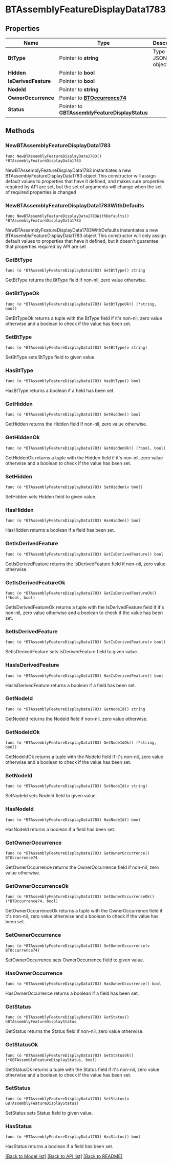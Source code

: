 # BTAssemblyFeatureDisplayData1783

## Properties

Name | Type | Description | Notes
------------ | ------------- | ------------- | -------------
**BtType** | Pointer to **string** | Type of JSON object. | [optional] 
**Hidden** | Pointer to **bool** |  | [optional] 
**IsDerivedFeature** | Pointer to **bool** |  | [optional] 
**NodeId** | Pointer to **string** |  | [optional] 
**OwnerOccurrence** | Pointer to [**BTOccurrence74**](BTOccurrence74.md) |  | [optional] 
**Status** | Pointer to [**GBTAssemblyFeatureDisplayStatus**](GBTAssemblyFeatureDisplayStatus.md) |  | [optional] 

## Methods

### NewBTAssemblyFeatureDisplayData1783

`func NewBTAssemblyFeatureDisplayData1783() *BTAssemblyFeatureDisplayData1783`

NewBTAssemblyFeatureDisplayData1783 instantiates a new BTAssemblyFeatureDisplayData1783 object
This constructor will assign default values to properties that have it defined,
and makes sure properties required by API are set, but the set of arguments
will change when the set of required properties is changed

### NewBTAssemblyFeatureDisplayData1783WithDefaults

`func NewBTAssemblyFeatureDisplayData1783WithDefaults() *BTAssemblyFeatureDisplayData1783`

NewBTAssemblyFeatureDisplayData1783WithDefaults instantiates a new BTAssemblyFeatureDisplayData1783 object
This constructor will only assign default values to properties that have it defined,
but it doesn't guarantee that properties required by API are set

### GetBtType

`func (o *BTAssemblyFeatureDisplayData1783) GetBtType() string`

GetBtType returns the BtType field if non-nil, zero value otherwise.

### GetBtTypeOk

`func (o *BTAssemblyFeatureDisplayData1783) GetBtTypeOk() (*string, bool)`

GetBtTypeOk returns a tuple with the BtType field if it's non-nil, zero value otherwise
and a boolean to check if the value has been set.

### SetBtType

`func (o *BTAssemblyFeatureDisplayData1783) SetBtType(v string)`

SetBtType sets BtType field to given value.

### HasBtType

`func (o *BTAssemblyFeatureDisplayData1783) HasBtType() bool`

HasBtType returns a boolean if a field has been set.

### GetHidden

`func (o *BTAssemblyFeatureDisplayData1783) GetHidden() bool`

GetHidden returns the Hidden field if non-nil, zero value otherwise.

### GetHiddenOk

`func (o *BTAssemblyFeatureDisplayData1783) GetHiddenOk() (*bool, bool)`

GetHiddenOk returns a tuple with the Hidden field if it's non-nil, zero value otherwise
and a boolean to check if the value has been set.

### SetHidden

`func (o *BTAssemblyFeatureDisplayData1783) SetHidden(v bool)`

SetHidden sets Hidden field to given value.

### HasHidden

`func (o *BTAssemblyFeatureDisplayData1783) HasHidden() bool`

HasHidden returns a boolean if a field has been set.

### GetIsDerivedFeature

`func (o *BTAssemblyFeatureDisplayData1783) GetIsDerivedFeature() bool`

GetIsDerivedFeature returns the IsDerivedFeature field if non-nil, zero value otherwise.

### GetIsDerivedFeatureOk

`func (o *BTAssemblyFeatureDisplayData1783) GetIsDerivedFeatureOk() (*bool, bool)`

GetIsDerivedFeatureOk returns a tuple with the IsDerivedFeature field if it's non-nil, zero value otherwise
and a boolean to check if the value has been set.

### SetIsDerivedFeature

`func (o *BTAssemblyFeatureDisplayData1783) SetIsDerivedFeature(v bool)`

SetIsDerivedFeature sets IsDerivedFeature field to given value.

### HasIsDerivedFeature

`func (o *BTAssemblyFeatureDisplayData1783) HasIsDerivedFeature() bool`

HasIsDerivedFeature returns a boolean if a field has been set.

### GetNodeId

`func (o *BTAssemblyFeatureDisplayData1783) GetNodeId() string`

GetNodeId returns the NodeId field if non-nil, zero value otherwise.

### GetNodeIdOk

`func (o *BTAssemblyFeatureDisplayData1783) GetNodeIdOk() (*string, bool)`

GetNodeIdOk returns a tuple with the NodeId field if it's non-nil, zero value otherwise
and a boolean to check if the value has been set.

### SetNodeId

`func (o *BTAssemblyFeatureDisplayData1783) SetNodeId(v string)`

SetNodeId sets NodeId field to given value.

### HasNodeId

`func (o *BTAssemblyFeatureDisplayData1783) HasNodeId() bool`

HasNodeId returns a boolean if a field has been set.

### GetOwnerOccurrence

`func (o *BTAssemblyFeatureDisplayData1783) GetOwnerOccurrence() BTOccurrence74`

GetOwnerOccurrence returns the OwnerOccurrence field if non-nil, zero value otherwise.

### GetOwnerOccurrenceOk

`func (o *BTAssemblyFeatureDisplayData1783) GetOwnerOccurrenceOk() (*BTOccurrence74, bool)`

GetOwnerOccurrenceOk returns a tuple with the OwnerOccurrence field if it's non-nil, zero value otherwise
and a boolean to check if the value has been set.

### SetOwnerOccurrence

`func (o *BTAssemblyFeatureDisplayData1783) SetOwnerOccurrence(v BTOccurrence74)`

SetOwnerOccurrence sets OwnerOccurrence field to given value.

### HasOwnerOccurrence

`func (o *BTAssemblyFeatureDisplayData1783) HasOwnerOccurrence() bool`

HasOwnerOccurrence returns a boolean if a field has been set.

### GetStatus

`func (o *BTAssemblyFeatureDisplayData1783) GetStatus() GBTAssemblyFeatureDisplayStatus`

GetStatus returns the Status field if non-nil, zero value otherwise.

### GetStatusOk

`func (o *BTAssemblyFeatureDisplayData1783) GetStatusOk() (*GBTAssemblyFeatureDisplayStatus, bool)`

GetStatusOk returns a tuple with the Status field if it's non-nil, zero value otherwise
and a boolean to check if the value has been set.

### SetStatus

`func (o *BTAssemblyFeatureDisplayData1783) SetStatus(v GBTAssemblyFeatureDisplayStatus)`

SetStatus sets Status field to given value.

### HasStatus

`func (o *BTAssemblyFeatureDisplayData1783) HasStatus() bool`

HasStatus returns a boolean if a field has been set.


[[Back to Model list]](../README.md#documentation-for-models) [[Back to API list]](../README.md#documentation-for-api-endpoints) [[Back to README]](../README.md)


